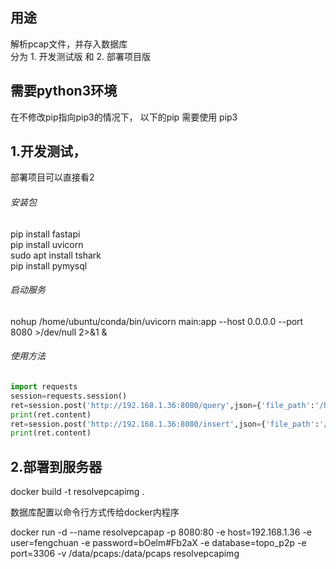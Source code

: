 ## 用途
解析pcap文件，并存入数据库    
分为 1. 开发测试版 和 2. 部署项目版

## 需要python3环境
在不修改pip指向pip3的情况下， 以下的pip 需要使用 pip3

## 1.开发测试，
部署项目可以直接看2

###### 安装包
pip install fastapi    
pip install uvicorn     
sudo apt install tshark    
pip install pymysql

###### 启动服务

 nohup /home/ubuntu/conda/bin/uvicorn main:app --host 0.0.0.0 --port 8080 >/dev/null 2>&1 &

###### 使用方法

```python
import requests
session=requests.session()
ret=session.post('http://192.168.1.36:8080/query',json={'file_path':'/home/ubuntu/resovepcap/1.pcap','index':'1'})
print(ret.content)
ret=session.post('http://192.168.1.36:8080/insert',json={'file_path':'/home/ubuntu/resovepcap/1.pcap','tablename':'fengchuan'})
print(ret.content)
```

## 2.部署到服务器

docker build -t resolvepcapimg  .

数据库配置以命令行方式传给docker内程序

docker run -d --name resolvepcapap -p 8080:80 -e host=192.168.1.36 -e user=fengchuan -e password=bOelm#Fb2aX -e database=topo_p2p -e port=3306 -v /data/pcaps:/data/pcaps resolvepcapimg



